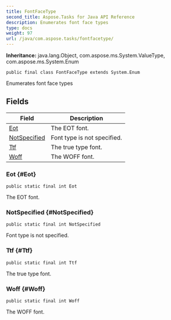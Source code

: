 ```yaml
---
title: FontFaceType
second_title: Aspose.Tasks for Java API Reference
description: Enumerates font face types
type: docs
weight: 97
url: /java/com.aspose.tasks/fontfacetype/
---
```


**Inheritance:**
java.lang.Object, com.aspose.ms.System.ValueType, com.aspose.ms.System.Enum
```
public final class FontFaceType extends System.Enum
```

Enumerates font face types
## Fields

| Field | Description |
| --- | --- |
| [Eot](#Eot) | The EOT font. |
| [NotSpecified](#NotSpecified) | Font type is not specified. |
| [Ttf](#Ttf) | The true type font. |
| [Woff](#Woff) | The WOFF font. |
### Eot {#Eot}
```
public static final int Eot
```


The EOT font.

### NotSpecified {#NotSpecified}
```
public static final int NotSpecified
```


Font type is not specified.

### Ttf {#Ttf}
```
public static final int Ttf
```


The true type font.

### Woff {#Woff}
```
public static final int Woff
```


The WOFF font.

